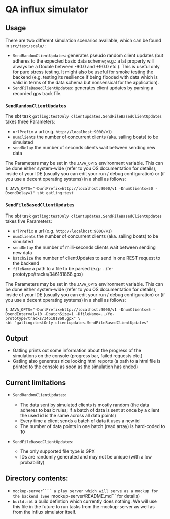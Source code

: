 # QA influx simulator

## Usage

There are two different simulation scenarios available, which can be found in ```src/test/scala/```:

* ```SendRandomClientUpdates```: generates pseudo random client updates (but adheres to the expected basic data scheme;
e.g.: a lat property will always be a Double between -90.0 and +90.0 etc.). This is useful only for pure stress testing.
It might also be useful for smoke testing the backend (e.g. testing its resilience if being flooded with data which is
valid in terms of the data schema but nonsensical for the application).
* ```SendFileBasedClientUpdates```: generates client updates by parsing a recorded gps track file.

### ```SendRandomClientUpdates```

The sbt task ```gatling:testOnly clientupdates.SendFileBasedClientUpdates``` takes three Parameters:

* ```urlPrefix``` a url (e.g. ```http://localhost:9000/v1```)
* ```numClients``` the number of concurrent clients (aka. sailing boats) to be simulated
* ```sendDelay``` the number of seconds clients wait between sending new data

The Parameters may be set in the ```JAVA_OPTS``` environment variable. This can be done
either system-wide (refer to you OS documentation for details), inside of your IDE (usually
you can edit your run / debug configuration) or (if you use a decent operating systems)
in a shell as follows:

```
$ JAVA_OPTS="-DurlPrefix=http://localhost:9000/v1 -DnumClients=50 -DsendDelay=1" sbt gatling:test
```

### ```SendFileBasedClientUpdates```

The sbt task ```gatling:testOnly clientupdates.SendFileBasedClientUpdates``` takes five Parameters:

* ```urlPrefix``` a url (e.g. ```http://localhost:9000/v1```)
* ```numClients``` the number of concurrent clients (aka. sailing boats) to be simulated
* ```sendDelay``` the number of milli-seconds clients wait between sending new data
* ```batchSize``` the number of clientUpdates to send in one REST request to the backend
* ```fileName``` a path to a file to be parsed (e.g.: ../fe-prototype/tracks/346181868.gpx)

The Parameters may be set in the ```JAVA_OPTS``` environment variable. This can be done
either system-wide (refer to you OS documentation for details), inside of your IDE (usually
you can edit your run / debug configuration) or (if you use a decent operating systems)
in a shell as follows:

```
$ JAVA_OPTS="-DurlPrefix=http://localhost:9000/v1 -DnumClients=5 -DsendInterval=10 -DbatchSize=1 -DfileName=../fe-prototype/tracks/346181868.gpx" \
sbt "gatling:testOnly clientupdates.SendFileBasedClientUpdates"
```

## Output

* Gatling prints out some information about the progress of the simulations on the console
(progress bar, failed requests etc.)
* Gatling also generates nice looking html reports (a path to a html file is printed to
the console as soon as the simulation has ended)

## Current limitations

* ```SendRandomClientUpdates```:
    * The data sent by simulated clients is mostly random (the data adheres to basic rules; if a batch of data
    is sent at once by a client the used id is the same across all data points)
    * Every time a client sends a batch of data it uses a new id
    * The number of data points in one batch (read array) is hard-coded to 10

* ```SendFileBasedClientUpdates```:
    * The only supported file type is GPX
    * IDs are randomly generated and may not be unique (with a low probability)

## Directory contents:

* ```mockup-server```` a play server which will serve as a mockup for the backend (See ```mockup-server/README.md``` for details)
* ```build.sbt``` a build defintion which currently does nothing. We will use this file in the future to run tasks from the mockup-server
as well as from the influx simulator itself.

